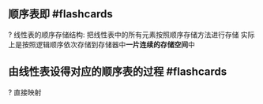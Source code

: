 
## 顺序表即 #flashcards 
?
线性表的顺序存储结构: 把线性表中的所有元素按照顺序存储方法进行存储
实际上是按照逻辑顺序依次存储到存储器中**一片连续的存储空间**中


## 由线性表设得对应的顺序表的过程 #flashcards 
?
直接映射

